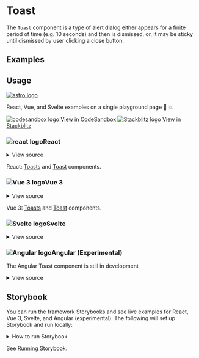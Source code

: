 # Toast

The `Toast` component is a type of alert dialog either appears for a finite period of time (e.g. 10 seconds) and then is dismissed, or, it may be <span class="quoted">sticky</span> until dismissed by user clicking a close button.

<div class="mbs24"></div>

## Examples

<div class="mbe24"></div>

<ToastExamples />

<script setup>
import ToastExamples from '../../components/ToastExamples.vue'
import { Alert } from "agnostic-vue";
</script>

<div class="mbe32"></div>

## Usage

<div class="flex mbs40 mbe24">
  <a href="https://astro.build/" class="flex-shrink-0" target="_blank"><img style="width: var(--fluid-80)" src="/images/astro-logo-light.svg" alt="astro logo"></a>
  <p class="mis16">React, Vue, and Svelte examples on a single playground page 🚀 💥</p>
</div>
<div class="playgrounds flex mbe32">
  <a class="btn btn-rounded" style="background-color: var(--agnostic-dark); color: var(--agnostic-light)" href="https://codesandbox.io/s/github/AgnosticUI/agnosticui/tree/master/playgrounds/Toasts?file=/README.md" target="_blank">
    <img src="/images/codesandbox.svg" alt="codesandbox logo" class="mie8"> View in CodeSandbox
  </a>
  <a class="btn btn-rounded" style="background-color: var(--agnostic-primary); color: var(--agnostic-light)" href="https://stackblitz.com/github/AgnosticUI/agnosticui/tree/master/playgrounds/Toasts?file=/README.md" target="_blank">
    <img src="/images/stackblitz.svg" alt="Stackblitz logo" class="mie4"> View in Stackblitz
  </a>
</div>

<div class="flex">
  <h3 id="react" tabindex="-1">
    <img src="/images/React-icon.svg" alt="react logo">React
  </h3>
</div>

<details class="disclose disclose-bordered">
<summary class="disclose-title">View source</summary>

```jsx
import { useState } from 'react';
import "agnostic-react/dist/common.min.css";
import "agnostic-react/dist/esm/index.css";
import { Close, Toasts, Toast } from "agnostic-react";

const getColor = (type) => {
  switch (type) {
    case 'warning':
      return 'var(--agnostic-warning-border-accent)';
    case 'info':
      return 'var(--agnostic-primary-dark)';
    case 'success':
      return 'var(--agnostic-action-dark)';
    case 'error':
      return 'var(--agnostic-error-dark)';
    default:
      return 'var(--agnostic-gray-mid-dark)';
  }
};
const ToastDemoIcon = ({ type, utilityClasses }) => {
  return (
    <svg
      className={utilityClasses}
      style={{ color: getColor(type) }}
      xmlns="http://www.w3.org/2000/svg"
      height="24"
      viewBox="0 0 24 24"
      width="24"
    >
      <path d="M0 0h24v24H0z" fill="none" />
      <path fill="currentColor" d="M1 21h22L12 2 1 21zm12-3h-2v-2h2v2zm0-4h-2v-4h2v4z" />
    </svg>
  );
};

export const YourComponent = () => {
  const [timedToastOpen, setTimedToastOpen] = useState(true);
  const [toastIsOpen1, setToastIsOpen1] = useState(true);
  const [toastIsOpen2, setToastIsOpen2] = useState(true);
  const [toastIsOpen3, setToastIsOpen3] = useState(true);

  useEffect(() => {
    const tout = setTimeout(() => setTimedToastOpen(false), 5000)
    return () => {
      clearTimeout(tout)
    }
  }, [timedToastOpen, setTimedToastOpen]);

  return (
    <>
      <Toasts verticalPosition="top" horizontalPosition="end">
        <Toast type="dark">Toast top end. Sticky.</Toast>
        <div className="mbe14" />
        <Toast type="dark">Toast 2 top end. Sticky.</Toast>
      </Toasts>
      <Toasts verticalPosition="top" horizontalPosition="center">
        <Toast isOpen={timedToastOpen} icon={<ToastDemoIcon type="dark" utilityClasses="mie8" />} type="dark">
          Toast custom icon dark (5 seconds)
        </Toast>
        <div className="mbe14" />
        <Toast isOpen={timedToastOpen} icon={<ToastDemoIcon type="success" utilityClasses="mie8" />} type="success">
          Toast custom icon success (5 seconds)
        </Toast>
        <div className="mbe14" />
        <Toast isOpen={timedToastOpen} icon={<ToastDemoIcon type="warning" utilityClasses="mie8" />} type="warning">
          Toast custom icon warning (5 seconds)
        </Toast>
        <div className="mbe14" />
        <Toast isOpen={timedToastOpen} icon={<ToastDemoIcon type="info" utilityClasses="mie8" />} type="info">
          Toast custom icon info (5 seconds)
        </Toast>
        <div className="mbe14" />
        <Toast isOpen={timedToastOpen} icon={<ToastDemoIcon type="error" utilityClasses="mie8" />} type="error">
          Toast custom icon error (5 seconds)
        </Toast>
        <div className="mbe14" />
      </Toasts>
      <Toasts verticalPosition="bottom" horizontalPosition="center">
        <Toast isOpen={toastIsOpen1} isAnimationSlideUp icon={<ToastDemoIcon type="dark" utilityClasses="mie8" />} type="dark">
          <div className="flex-fill">Closable via close button.</div>
          {/* Close SVG uses fill="currentColor" so we can set as follows */}
          <Close style={{ color: 'var(--agnostic-light)' }} onClick={() => setToastIsOpen1(false)} />
        </Toast>
        <div className="mbe14" />
        <Toast isOpen={toastIsOpen2} isAnimationSlideUp icon={<ToastDemoIcon type="success" utilityClasses="mie8" />} type="success">
          <div className="flex-fill">Closable via close button.</div>
          <Close style={{ color: 'var(--agnostic-action-dark)' }} onClick={() => setToastIsOpen2(false)} />
        </Toast>
        <div className="mbe14" />
        <Toast isOpen={toastIsOpen3} isAnimationSlideUp icon={<ToastDemoIcon type="info" utilityClasses="mie8" />} type="info">
          <div className="flex-fill">Closable via close button.</div>
          <Close style={{ color: 'var(--agnostic-primary-dark)' }} onClick={() => setToastIsOpen3(false)} />
        </Toast>
      </Toasts>   
    </>
    );
  )
```
</details>

React: [Toasts](https://github.com/AgnosticUI/agnosticui/blob/master/agnostic-react/src/Toasts.tsx) and [Toast](https://github.com/AgnosticUI/agnosticui/blob/master/agnostic-react/src/Toast.tsx) components.

<div class="mbe32"></div>

<div class="flex">
  <h3 id="vue-3" tabindex="-1">
    <img src="/images/Vue-icon.svg" alt="Vue 3 logo">Vue 3
  </h3>
</div>

<details class="disclose disclose-bordered">
<summary class="disclose-title">View source</summary>

```vue
<script setup>
import "agnostic-vue/dist/common.min.css";
// Components CSS
import "agnostic-vue/dist/index.css";
import { Close, Toasts, Toast } from "agnostic-vue";
import ToastIconExample from "./ToastIconExample.vue";
import { ref } from "vue";
const timedToast = ref(true);
setTimeout(() => {
  timedToast.value = false;
}, 10000);

const toast1IsOpen = ref(true);
const close1Toast = () => {
  toast1IsOpen.value = false;
};
const toast2IsOpen = ref(true);
const close2Toast = () => {
  toast2IsOpen.value = false;
};
</script>
<template>
  <Toasts
    vertical-position="top"
    horizontal-position="end"
  >
    <Toast
      :is-open="timedToast"
      type="info"
    >
      <ToastIconExample
        icon-type="info"
        utility-classes="mie8"
      >
        <template #icon />
      </ToastIconExample>
      Self timed toast that will close in 10 seconds.
    </Toast>
    <Toast
      :is-open="timedToast"
      type="success"
    >
      <ToastIconExample
        icon-type="success"
        utility-classes="mie8"
      >
        <template #icon />
      </ToastIconExample>
      <div class="flex-fill">
        Self timed toast that will close in 10 seconds.
      </div>
    </Toast>
  </Toasts>
  <Toasts
    vertical-position="top"
    horizontal-position="center"
  >

    <Toast
      :is-open="timedToast"
      type="error"
    >
      <ToastIconExample
        icon-type="error"
        utility-classes="mie8"
      >
        <template #icon />
      </ToastIconExample>
      Error toast with &nbsp;<code>aria-live</code>&nbsp;
      <span class="quoted">assertive</span> (10 seconds)
    </Toast>
  </Toasts>
  <Toasts
    vertical-position="bottom"
    horizontal-position="end"
  >
    <Toast
      :is-open="toast1IsOpen"
      type="dark"
    >
      <ToastIconExample
        icon-type="dark"
        utility-classes="mie8"
      >
        <template #icon />
      </ToastIconExample>
      <div class="flex-fill">
        This is a closable toast message
      </div>
      <Close
        @click="close1Toast()"
        :style="{ 'color': 'var(--agnostic-light)' }"
      />
    </Toast>
    <div className="mbe14" />
    <Toast
      :is-open="toast2IsOpen"
      type="warning"
    >
      <ToastIconExample
        icon-type="warning"
        utility-classes="mie8"
      >
        <template #icon />
      </ToastIconExample>
      <div class="flex-fill">
        This is a closable toast message
      </div>
      <Close
        @click="close2Toast()"
        :style="{ 'color': 'var(--agnostic-warning-dark)' }"
      />
    </Toast>
  </Toasts>
</template>
```
</details>

Vue 3: [Toasts](https://github.com/AgnosticUI/agnosticui/blob/master/agnostic-vue/src/components/Toasts.vue) and [Toast](https://github.com/AgnosticUI/agnosticui/blob/master/agnostic-vue/src/components/Toast.vue) components.

<div class="mbe24"></div>

<div class="flex">
  <h3 id="svelte" tabindex="-1">
    <img src="/images/Svelte-icon.svg" alt="Svelte logo">Svelte
  </h3>
</div>

<details class="disclose disclose-bordered">
<summary class="disclose-title">View source</summary>

```html
<script>
  import 'agnostic-svelte/css/common.min.css';
  import { Close, Toasts, Toast } from "agnostic-svelte";

  // If you'd like, you can optionally project any icon you choose
  import ToastIconExample from "./components/ToastIconExample.svelte";

  let toastMessage = 'Toasts should be used for timely information.';

  let isToast1Open = true;
  const closeToast1 = () => isToast1Open = false
  let isToast2Open = true;
  const closeToast2 = () => isToast2Open = false
  let isToast3Open = true;
  const closeToast3 = () => isToast3Open = false
  let isToast4Open = true;
  const closeToast4 = () => isToast4Open = false
  let timedToast = true;
  setTimeout(() => {
    timedToast = false;
  }, 10000);
</script>
<Toasts portalRootSelector="body" horizontalPosition="center" verticalPosition="top">
  <Toast isOpen={timedToast} type="dark">
    <ToastIconExample type="dark" utilityClasses="mie8" />
    <p>This toast will close in 10 seconds</p>
  </Toast>
  <div class="mbe14" />
  <Toast isOpen type="info">
    <ToastIconExample type="info" utilityClasses="mie8" />
    <p>{toastMessage}</p>
  </Toast>
</Toasts>
<Toasts portalRootSelector="body" horizontalPosition="end" verticalPosition="top">
  <Toast isOpen={isToast1Open} type="info">
    <ToastIconExample type="info" utilityClasses="mie8" />
    <p>{toastMessage}</p>
    <Close color="var(--agnostic-primary-dark)" on:click={closeToast1} />
  </Toast>
  <div class="mbe14" />
  <Toast isOpen={isToast2Open} type="success">
    <ToastIconExample type="success" utilityClasses="mie8" />
    <p>{toastMessage}</p>
    <Close color="var(--agnostic-action-dark)" on:click={closeToast2} />
  </Toast>
  <div class="mbe14" />
  <Toast isOpen={isToast3Open} type="warning">
    <ToastIconExample type="warning" utilityClasses="mie8" />
    <p>{toastMessage}</p>
    <Close color="var(--agnostic-warning-dark)" on:click={closeToast3} />
  </Toast>
  <div class="mbe14" />
  <Toast isOpen={isToast4Open} type="error">
    <ToastIconExample type="error" utilityClasses="mie8" />
    <p>{toastMessage}</p>
    <Close color="var(--agnostic-error-dark)" on:click={closeToast4} />
  </Toast>
</Toasts>
<Toasts portalRootSelector="body" horizontalPosition="start" verticalPosition="top">
  <Toast isOpen={timedToast} type="dark">
    <ToastIconExample type="dark" utilityClasses="mie8" />
    <p>This toast will close in 10 seconds</p>
  </Toast>
</Toasts>
<Toasts portalRootSelector="body" horizontalPosition="start" verticalPosition="bottom">
  <Toast isOpen={timedToast} type="dark">
    <ToastIconExample type="dark" utilityClasses="mie8" />
    <p>This toast will close in 10 seconds</p>
  </Toast>
</Toasts>
<Toasts portalRootSelector="body" horizontalPosition="center" verticalPosition="bottom">
  <Toast isOpen={timedToast} type="dark">
    <ToastIconExample type="dark" utilityClasses="mie8" />
    <p>This toast will close in 10 seconds</p>
  </Toast>
</Toasts>
<Toasts portalRootSelector="body" horizontalPosition="end" verticalPosition="bottom">
  <Toast isOpen type="dark">
    <ToastIconExample type="dark" utilityClasses="mie8" />
    <p>{toastMessage}</p>
  </Toast>
</Toasts>
```
</details>

<div class="mbe32"></div>

<div class="flex mbe16">
  <h3 id="angular" tabindex="-1">
    <img src="/images/Angular-icon.svg" alt="Angular logo">Angular (Experimental)
  </h3>
</div>

<div class="mbe16"></div>

<Alert type="error">The Angular Toast component is still in development</Alert>

<details class="disclose disclose-bordered">
<summary class="disclose-title">View source</summary>

In your Angular configuration (likely `angular.json`) ensure you're including
the common AgnosticUI styles:

<div class="mbe16"></div>

` "styles": ["agnostic-angular/common.min.css"],`

<div class="mbe24"></div>

Add AgnosticUI's `AgModule` module:

```js{3,9}
import { NgModule } from '@angular/core';
import { BrowserModule } from '@angular/platform-browser';
import { AgModule } from 'agnostic-angular';

import { AppComponent } from './app.component';

@NgModule({
  declarations: [AppComponent],
  imports: [BrowserModule, AgModule],
  providers: [],
  bootstrap: [AppComponent],
})
export class AppModule {}
```

Now you can use in your components:

```js
import { Component } from '@angular/core';

@Component({
  selector: 'your-component',
  template: `
  <ag-toasts horizontalPosition="end"
             verticalPosition="top">
    <ag-toast [isAnimationSlideUp]="true"
              [isBorderAll]="true"
              type="success">
      Success. Bordered. Animated
    </ag-toast>
    <div class="mbe14"></div>
    <ag-toast [isAnimationSlideUp]="true"
              [isBorderAll]="true"
              type="info">Info. Bordered. Animated</ag-toast>
    <div class="mbe14"></div>
    <ag-toast [isAnimationSlideUp]="true"
              [isBorderAll]="true"
              type="warning">Warning. Bordered. Animated</ag-toast>
    <div class="mbe14"></div>
    <ag-toast [isAnimationSlideUp]="true"
              [isBorderLeft]="true"
              type="info">
      <ag-example-icon iconType="info"
                        utilityClasses="mie8"></ag-example-icon>
      Info. Border left. Animated. Icon projected.
    </ag-toast>
  </ag-toasts>
  <ag-toasts horizontalPosition="start"
              verticalPosition="top">
    <ag-toast type="warning"
              [isOpen]="toast1IsOpen">
      <ag-example-icon iconType="warning"
                        utilityClasses="mie12"></ag-example-icon>
      <p class="flex-fill">Warning toast w/projected icon</p>
      <ag-close (click)="toast1IsOpen = false"
                color="var(--agnostic-warning-dark)"></ag-close>
    </ag-toast>
    <div class="mbe14"></div>
    <ag-toast type="info"
              [isOpen]="toast2IsOpen">
      <ag-example-icon iconType="info"
                        utilityClasses="mie12"></ag-example-icon>
      <p class="flex-fill">Info toast with projected icon</p>
      <ag-close (click)="toast2IsOpen = false"
                color="var(--agnostic-primary-dark)"></ag-close>
    </ag-toast>
    <div class="mbe14"></div>
    <ag-toast [isOpen]="toast3IsOpen"
              type="success">
      <ag-example-icon iconType="success"
                        utilityClasses="mie12"></ag-example-icon>
      <p class="flex-fill">
        Success toast w/projected icon
      </p>
      <ag-close (click)="toast3IsOpen = false"
                color="var(--agnostic-action-dark)"></ag-close>
    </ag-toast>
    <div class="mbe14"></div>
    <ag-toast type="error">
      <ag-example-icon iconType="error"
                        utilityClasses="mie12"></ag-example-icon>
      Error toast w/projected icon
    </ag-toast>
    <div class="mbe14"></div>
    <ag-toast type="dark">
      <ag-example-icon iconType="dark"
                        utilityClasses="mie12"></ag-example-icon>
      Dark toast w/projected icon
    </ag-toast>
  </ag-toasts>
  <ag-toasts horizontalPosition="center"
              verticalPosition="top">
    <ag-toast [isOpen]="timedToast">Toast will dismiss in 10 seconds</ag-toast>
  </ag-toasts>
  <ag-toasts horizontalPosition="start"
              verticalPosition="bottom">
    <ag-toast [isOpen]="timedToast">Toast start dismisses in 10 seconds</ag-toast>
  </ag-toasts>
  <ag-toasts horizontalPosition="center"
              verticalPosition="bottom">
    <ag-toast [isOpen]="timedToast">Toast bottom center dismisses in 10 seconds</ag-toast>
  </ag-toasts>
  <ag-toasts horizontalPosition="end"
              verticalPosition="bottom">
    <ag-toast [isRounded]="true">Rounded toast at bottom end</ag-toast>
    <div class="mbe14"></div>
    <ag-toast [isBorderLeft]="true">Border on left</ag-toast>
    <div class="mbe14"></div>
    <ag-toast [isBorderAll]="true"
              type="info">Border on all sides type info</ag-toast>
  </ag-toasts>
  `
})
export class YourComponent {}
```
</details>

<div class="mbe32"></div>

## Storybook

You can run the framework Storybooks and see live examples for React, Vue 3, Svelte, and Angular (experimental). The following will set up Storybook and run locally:

<details class="mbs24 mbe24 disclose disclose-bordered">
<summary class="disclose-title">How to run Storybook</summary>

```shell
git clone git@github.com:AgnosticUI/agnosticui.git
cd agnosticui/<PACKAGE_NAME> && npm i # e.g. cd agnosticui/agnostic-react && npm i
npm run storybook
```
</details>

See [Running Storybook](https://github.com/AgnosticUI/agnosticui/blob/master/CONTRIBUTING.md#usage).

